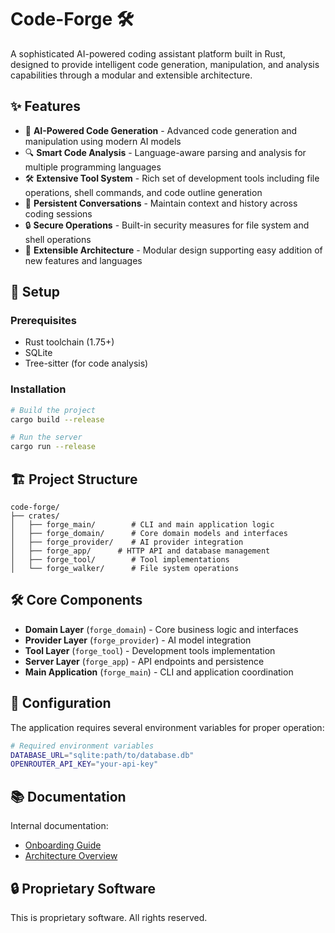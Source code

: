 # Code-Forge 🛠️

A sophisticated AI-powered coding assistant platform built in Rust, designed to provide intelligent code generation, manipulation, and analysis capabilities through a modular and extensible architecture.

## ✨ Features

- 🤖 **AI-Powered Code Generation** - Advanced code generation and manipulation using modern AI models
- 🔍 **Smart Code Analysis** - Language-aware parsing and analysis for multiple programming languages
- 🛠️ **Extensive Tool System** - Rich set of development tools including file operations, shell commands, and code outline generation
- 💾 **Persistent Conversations** - Maintain context and history across coding sessions  
- 🔒 **Secure Operations** - Built-in security measures for file system and shell operations
- 🔌 **Extensible Architecture** - Modular design supporting easy addition of new features and languages

## 🚀 Setup

### Prerequisites

- Rust toolchain (1.75+)
- SQLite
- Tree-sitter (for code analysis)

### Installation

```bash
# Build the project
cargo build --release

# Run the server
cargo run --release
```

## 🏗️ Project Structure

```
code-forge/
├── crates/
│   ├── forge_main/        # CLI and main application logic
│   ├── forge_domain/      # Core domain models and interfaces
│   ├── forge_provider/    # AI provider integration
│   ├── forge_app/      # HTTP API and database management
│   ├── forge_tool/        # Tool implementations
│   └── forge_walker/      # File system operations
```

## 🛠️ Core Components

- **Domain Layer** (`forge_domain`) - Core business logic and interfaces
- **Provider Layer** (`forge_provider`) - AI model integration
- **Tool Layer** (`forge_tool`) - Development tools implementation
- **Server Layer** (`forge_app`) - API endpoints and persistence
- **Main Application** (`forge_main`) - CLI and application coordination

## 🔧 Configuration

The application requires several environment variables for proper operation:

```bash
# Required environment variables
DATABASE_URL="sqlite:path/to/database.db"
OPENROUTER_API_KEY="your-api-key"
```

## 📚 Documentation

Internal documentation:
- [Onboarding Guide](docs/onboarding.md)
- [Architecture Overview](docs/architecture.md)

## 🔒 Proprietary Software

This is proprietary software. All rights reserved.